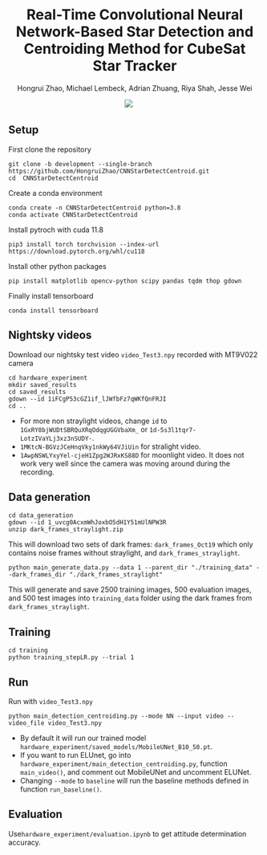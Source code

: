 <h1 align="center"><strong>Real-Time Convolutional Neural Network-Based Star Detection and Centroiding Method for CubeSat Star Tracker</strong></h1>

<p align="center">
	Hongrui Zhao,
    Michael Lembeck,
    Adrian Zhuang, 
    Riya Shah, 
    Jesse Wei
</p>

<div align="center">
	<a href='https://arxiv.org/abs/2404.19108'><img src='https://img.shields.io/badge/arXiv-2404.19108-b31b1b'></a> &nbsp;&nbsp;&nbsp;&nbsp;&nbsp;
</div>

## Setup
First clone the repository
```shell
git clone -b development --single-branch https://github.com/HongruiZhao/CNNStarDetectCentroid.git
cd  CNNStarDetectCentroid
```
Create a conda environment 
```shell
conda create -n CNNStarDetectCentroid python=3.8
conda activate CNNStarDetectCentroid
```
Install pytroch with cuda 11.8
```shell
pip3 install torch torchvision --index-url https://download.pytorch.org/whl/cu118
```
Install other python packages 
```shell
pip install matplotlib opencv-python scipy pandas tqdm thop gdown
```

Finally install tensorboard
```shell
conda install tensorboard
```


## Nightsky videos
Download our nightsky test video `video_Test3.npy` recorded with MT9V022 camera
```shell
cd hardware_experiment
mkdir saved_results
cd saved_results
gdown --id 1iFCgP53cGZ1if_lJWfbFz7qWKfQnFRJI
cd ..
```
* For more non straylight videos, change `id` to `1GxRY8bjWUDtSBRQuXRqOdqgUGGVbaXm_` or `1d-5s3l1tqr7-LotzIVaYLj3xz3nSUDY-`.
* `1MKtcN-BGVzJCeHnqVky1nkWy64VJiUin` for stralight video.
* `1AwpNSWLYxyYel-cjeH1Zpg2WJRxKS88D` for moonlight video. It  does not work very well since the camera was moving around during the recording.


## Data generation 
```shell
cd data_generation
gdown --id 1_uvcg0AcxmWhJoxbO5dH1Y51mUlNPW3R
unzip dark_frames_straylight.zip 
```
This will download two sets of dark frames: `dark_frames_Oct19` which only contains noise frames without straylight, and `dark_frames_straylight`.  
```shell
python main_generate_data.py --data 1 --parent_dir "./training_data" --dark_frames_dir "./dark_frames_straylight"
```
This will generate and save 2500 training images, 500 evaluation images, and 500 test images into `training_data` folder using the dark frames from `dark_frames_straylight`. 

## Training 
```shell
cd training
python training_stepLR.py --trial 1 
```

## Run 
Run with `video_Test3.npy`
```shell
python main_detection_centroiding.py --mode NN --input video --video_file video_Test3.npy
```
* By default it will run our trained model `hardware_experiment/saved_models/MobileUNet_B10_50.pt`.  
* If you want to run ELUnet, go into `hardware_experiment/main_detection_centroiding.py`, function `main_video()`, and comment out MobileUNet and uncomment ELUNet.  
* Changing `--mode` to `baseline` will run the baseline methods defined in function `run_baseline()`.


## Evaluation
Use`hardware_experiment/evaluation.ipynb` to get attitude determination accuracy.

